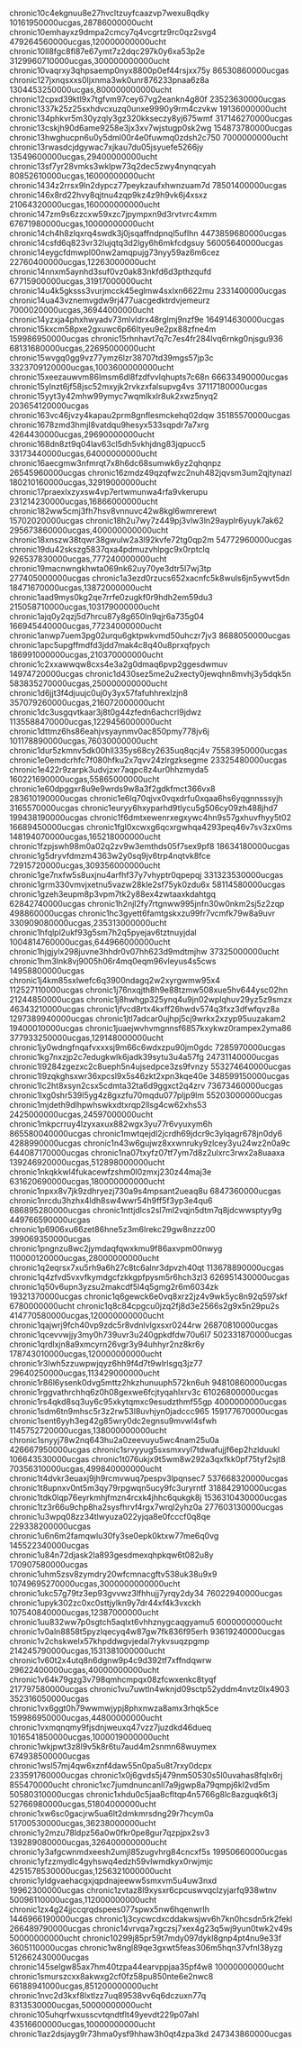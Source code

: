 chronic10c4ekgnuu8e27hvcltzuyfcaazvp7wexu8qdky 10161950000ucgas,28786000000ucht
chronic10emhayxz9dmpa2cmcy7q4vcgrtz9rc0qz2svg4 479264560000ucgas,120000000000ucht
chronic10ll8fgc8fl87e67ymt7z2dqc297k0y6xa53p2e 3129960710000ucgas,300000000000ucht
chronic10vaqrxy3qhpsaemp0nyx8800p0ef44rsjxx75y 86530860000ucgas
chronic127jxnqsxxs0ljxnma3wk0unr876233pnaa6z8a 1304453250000ucgas,800000000000ucht
chronic12cpxd39ktl9x7tgfvm97cey67vg2eankn4g80f 23523630000ucgas
chronic1337k25z25sxhdvcxuzq0unxe9990y9rm4czvkw 19136000000ucht
chronic134phkvr5m30yzqly3gz320kkseczy8yj675wmf 317146270000ucgas
chronic13cskjh90d6ame9258e3jx3xv7wjstugp0sk2wg 154873780000ucgas
chronic13hwghucpn6u0y5dml00r4e0fuwmq0zdsh2c750 7000000000ucht
chronic13rwasdcjdgywac7xjkau7du05jsyuefe5266jy 13549600000ucgas,29400000000ucht
chronic13sf7yr28vmks3wklpw73q2dec5zwy4nynqcyah 80852610000ucgas,16000000000ucht
chronic1434z2rrsx9ln2dypcz77peykzaufxhwnzuam7d 78501400000ucgas
chronic146x8rd22hvy8qjtnu4zqp9kz4z9h9vk6j4xsxz 21064320000ucgas,160000000000ucht
chronic147zm9s6zzcxw59xzc7jpympxn9d3rvtvrc4xmm 67671980000ucgas,10000000000ucht
chronic14ch4h8zlqxrq4swdk3j0jsqaffndpnql5uflhn 4473859680000ucgas
chronic14csfd6q823vr32lujqtq3d2lgy6h6mkfcdgsuy 56005640000ucgas
chronic14eygcfdmwpl00nw2amqpujg73nyy59az6m6cez 22760400000ucgas,12263000000ucht
chronic14nnxm5aynhd3suf0vz0ak83nkfd6d3pthzqufd 67715900000ucgas,31917000000ucht
chronic14u4k5gksss3vurjmcck45eglmw4sxlxn6622mu 2331400000ucgas
chronic14ua43vznemvgdw9rj477uacgedktrdvjemeurz 7000020000ucgas,36944000000ucht
chronic14yzxja4phxhwyadv73mlvldrx48rglmj9nzf9e 164914630000ucgas 
chronic15kxcm58pxe2gxuwc6p66ltyeu9e2px88zfne4m 159986950000ucgas
chronic15rhnhavt7q7c7es4fr284lvq6rnkg0njsgu936 68131680000ucgas,22695000000ucht
chronic15wvgq0gg9vz77ymz6lzr38707td39mgs57jp3c 3323709120000ucgas,1003600000000ucht
chronic15xeezauwvm86lmsm6dl8fzdfvvlqhupts7c68n 66633490000ucgas
chronic15ylnzt6jf58jsc52mxyjk2rvkzxfalsupvg4vs 37117180000ucgas
chronic15yyt3y42mhw99ymyc7wqmlkxlr8uk2xwz5nyq2 203654120000ucgas
chronic163vc46jvzy4kapau2prm8gnflesmckehq02dqw 35185570000ucgas
chronic1678zmd3hmjl8vatdqu9hesyx533sqpdr7a7xrg 4264430000ucgas,29690000000ucht
chronic168dn8zt9q04lav63cl5dh5vkhjdng83jqpucc5 33173440000ucgas,64000000000ucht
chronic16aecgmw3nfmrqt7x8h6dc68sumwk6yz2qhqnpz 26545960000ucgas
chronic16zmdz49qzqfwzc2nuh482jqvsm3um2qjtynazl 180210160000ucgas,32919000000ucht
chronic17praexlxzyxsw4vp7ertwmunwa4rfa9vkerupu 231214230000ucgas,16866000000ucht
chronic182ww5cmj3fh7hsv8vnnuvc42w8kgl6wmrerewt 15702020000ucgas
chronic18h2u7wy7z449pj3vlw3ln29ayplr6yuyk7ak62 295673860000ucgas,400000000000ucht
chronic18xnszw38tqwr38gwulw2a3l92kvfe72tg0qp2m 54772960000ucgas
chronic19du42skszg5837qxa4pdmuzvhlpgc9x0rptclq 926537830000ucgas,777240000000ucht
chronic19macnwngkhwta069nk62uy70ye3dtr5l7wj3tp 277405000000ucgas
chronic1a3ezd0rzucs652xacnfc5k8wuls6jn5ywvt5dn 18471670000ucgas,13872000000ucht
chronic1aad9mys0kg2qe7rrfe0zugkf0r9hdh2em59du3 215058710000ucgas,103179000000ucht
chronic1ajq0y2qzj5d7hrcu87y8g650ln9qjr6a735g04 166945440000ucgas,77234000000ucht
chronic1anwp7uem3pg02urqu6gktpwkvmd50uhczr7jv3 8688050000ucgas
chronic1apc5upgffmdfd3jdd7mak4c8q40u8prxqfpych 186991000000ucgas,210370000000ucht
chronic1c2xxawwqw8cxs4e3a2g0dmaq6pvp2ggesdwmuv 14974720000ucgas
chronic1d430sez5me2u2xecty0jewqhn8mvhj3y5dqk5n 583835270000ucgas,250000000000ucht
chronic1d6jjt3f4djuujc0uj0y3yx57fafuhhrexlzjn8 357079260000ucgas,216072000000ucht
chronic1dc3usgqvtkaar3j8t0g44zfedn6achcrl9jdwz 1135588470000ucgas,1229456000000ucht
chronic1dttmz6hs86eahjvsyaynmv0ac850pmy778jv6j 101178890000ucgas,76030000000ucht
chronic1dur5zkmnv5dk00hll335ys68cy2635uq8qcj4v 75583950000ucgas
chronic1e0emdcrhfc7f080hfku2x7qvv24zlrgzksegme 23325480000ucgas
chronic1e422r9zarpk3udvjzxr7aqpc8z4ur0hhzmyda5 160221690000ucgas,55865000000ucht
chronic1e60dpggxr8u9e9wrds9w8a3f2gdkfmct366vx8 283610190000ucgas
chronic1e6lq70qjvx0vqxdrfu0xqaa6hs6yqgnnsssyjh 3165570000ucgas 
chronic1euryy6hxyparhd9tlycu5g506cy09zh488jhd7 199438190000ucgas
chronic1f6dmtxewenrxegxywc4hn9s57gxhuvfhyy5t02 16689450000ucgas
chronic1fgl0xcwxg6qcxrgwhqa4293peq46v7sv3zx0ms 148194070000ucgas,165218000000ucht
chronic1fzpjswh98m0a02q2zv9w3emthds05f7sex9pf8 18634180000ucgas
chronic1g5dryvfdmzm4363w2y0sq9jv6trp4nqtvk8fce 72915720000ucgas,309356000000ucht
chronic1ge7nxfw5s8uxjnu4arfhf37y7vhyptr0qpepqj 331323530000ucgas
chronic1grm330vmvjxetnu5vazw28kle2sf75yk0zdu6x 58114580000ucgas
chronic1gzeh3eupm8p3vpm7tk2y88ex4zwtaaxkdahtgq 62842740000ucgas
chronic1h2njl2fy7rtgnww995jnfn30w0nkm2sj5z2zqp 498860000ucgas
chronic1hc3gyett6famtgskxzu99fr7vcmfk79w8a9uvr 330909080000ucgas,235313000000ucht
chronic1hfqlpl2ukf93g5sm7h2q5pyejav6tztnuyjdal 1004814760000ucgas,644966000000ucht
chronic1hjgjylx298juvne3hhdr0v07hh623d9mdtmjhw 37325000000ucht
chronic1hm3lnk8vj9005h06r4mq0eqm96vleyus4s5cws 14958800000ucgas
chronic1j4km85sxlwefc6q3900ndagq2w2xyrgwmw95x4 112527110000ucgas
chronic1j76nxqjth8h9e88tzmw508xue5hv644ysc02hn 21244850000ucgas
chronic1j8hwhgp325ynq4u9jn02wplqhuv29yz5z9smzx 46343210000ucgas
chronic1jfvcd8rtx4kxff26hwdv574q3fxz3dfwfqvz8a 1297389940000ucgas 
chronic1jtl7adcar0ujhpj5cj9wrkx2xzyp95uuzakam2 19400010000ucgas
chronic1juaejwvhvmgnnsf6857kxykwz0rampex2yma86 377933250000ucgas,129148000000ucht
chronic1jy0wdngfnqafvxxxsj9m66c6wdxzpu90jm0gdc 7285970000ucgas
chronic1kg7nxzjp2c7edugkwlk6jadk39sytu3u4a57fg 24731140000ucgas
chronic1l9284zgezxc2c8ueph5n4ujsedpce3zs9fvnzy 553274640000ucgas
chronic1l9zqkghsxwr36xpcsl9x5s46zkt2xpn3kqe40e 348599150000ucgas
chronic1lc2ht8xsyn2csx5cdmta32ta6d9ggxct2q4zrv 73673460000ucgas
chronic1lxg0shr539l5yg4z8gxzfu70mqdu077pljp9lm 55203000000ucgas
chronic1mjdeth9dlhpwhswkxdtxrqp2llsg4cw62xhs53 2425000000ucgas,24597000000ucht
chronic1mkpcrruy4lzyxaxux882wgx3yu77r6vyuxym6h 865580040000ucgas
chronic1mwtqejdl2jcrdh69jdcr9c3ylqagr678jn0dy6 4288990000ucgas
chronic1n43w6gujwz8xxwnruky9zlcey3yu24wz2n0a9c 644087170000ucgas
chronic1na07txyfz07tf7ym7d8z2ulxrc3rwx2a8uaaxa 139246920000ucgas,512898000000ucht
chronic1nkqkkwl4fukacewfzshm0l0zmxj230z44maj3e 631620690000ucgas,180000000000ucht
chronic1npxx8v7jk9zdhryezj730a9s4mpsant2ueaq8u 6847360000ucgas
chronic1nrcdu3hzhx4ldh8sw4wwr54h9ff5f3yp3e4qu6 686895280000ucgas
chronic1nttjdlcs2sl7ml2vqjn5dtm7q8jdcwwsptyy9g 449766590000ucgas
chronic1p6906xu66zet86hne5z3m6lrekc29gw8nzzz00 399069350000ucgas
chronic1pngnzu8wc2jymdaqfqwxkmu9f86axvpm00nwyg 110000120000ucgas,28000000000ucht
chronic1q2eqrsx7xu5rh9a6h27c8tc6alnr3dpvzh40qt 113678890000ucgas
chronic1q4zfvd5vxvfkymdgcfzkkgpfpysm5r6hch3zl3 626951430000ucgas
chronic1q50v6upn3yzsu2makcdf5l4q5gmg2r6m6034zk 19321370000ucgas
chronic1q6gewck6e0vq8xrz2jz4v9wk5yc8n92q597skf 6780000000ucht
chronic1q8c84cpgcu0jzq2fj8d3e2566s2g9x5n29pu2s 414770580000ucgas,120000000000ucht
chronic1qajwrj9fch40vp9zdc5r8vdnlvlgxsxr0244rw 26870810000ucgas
chronic1qcevvwjjy3my0h739uvr3u240gpkdfdw70u6l7 502331870000ucgas
chronic1qrdlxjn8a9xmcyrn26vgr3y94uhhyr2nz8kr6y 178743010000ucgas,120000000000ucht
chronic1r3lwh5zzuwpwjqyz6hh9f4d7t9wlrlsgq3jz77 29640250000ucgas,113429000000ucht
chronic1r86l6ysenk0dvg5mttz2hkzhunuuph572kn6uh 94810860000ucgas
chronic1rggvathrchhq6z0h08gexwe6fcjtyqahlxrv3c 61026800000ucgas
chronic1rs4qkd8sq3uy6c95xkytqmxc9esudzthmf55gp 4000000000ucgas
chronic1sdm6tn9mhsc5r3z2rw53l8uvhjyn0jadccc965 159177670000ucgas
chronic1sent6yyh3eg42g85wry0dc2egnsu9mvwl4sfwh 1145752720000ucgas,138000000000ucht
chronic1snyyj78w2nq643hu2a0zeevuyu5wc4nam25u0a 426667950000ucgas
chronic1srvyyug5sxsmxvyl7tdwafujjf6ep2hzlduukl 106643530000ucgas
chronic1t076ukjx9t5wm8w292a3qxfkk0pf75tyf2sjt8 70356310000ucgas,499840000000ucht
chronic1t4dvkr3euaxj9jh9rcmvwuq7pespv3lpqnsec7 537668320000ucgas
chronic1t8upnxv0nt5m3qy79rpgwqn5ucy9fc3uryrntf 318842910000ucgas
chronic1tdk0lqp76eyrkmhjfmzn4rcxk4jhhc6qukgk8j 1536310430000ucgas
chronic1tz3r66u9chp8ha2sysfhrvf4rgx7wrql2yhz0a 277603130000ucgas
chronic1u3wpq08zz34tlwyuza022yjqa8e0fcccf0q8qe 229338200000ucgas
chronic1u6n6m2famqwlu30fy3se0epk0ktxw77me6q0vg 145522340000ucgas
chronic1u84n72djask2la893gesdmexqhpkqw6t082u8y 170907580000ucgas
chronic1uhm5zsv8zymdry20wfcmnacgftv538uk38u9x9 10749695270000ucgas,3000000000000ucht
chronic1ukc57g79tz3ep93gvvwz3lfhhujj7yrqy2dy34 76022940000ucgas
chronic1upyk302zc0xc0sttjylkn9y7dr44xf4k3vxckh 107540840000ucgas,12387000000ucht
chronic1uu832ww7p0sgtch5aqlxt6vhhznygcaqgyamu5 6000000000ucht
chronic1v0aln8858t5pyzlqecyq4w87gw7fk836f95erh 93619240000ucgas
chronic1v2chskwelx57khpddwgvjedal7rykvsuqzpgmp 214245790000ucgas,1531381000000ucht
chronic1v60t2x4utq8n6dgnw9p4c9d392tf7xffndqwrw 29622400000ucgas,40000000000ucht
chronic1v64k79gzg3v798qmhcmpqx08zfcwxenkc8tyqf 217797580000ucgas
chronic1vu7uwtln4wknjd09sctp52yddm4nvtz0lx4903 352316050000ucgas
chronic1vx6ggt0h79wwmwjypj8phxnwza8amx3rhqk5ce 159986950000ucgas,44800000000ucht
chronic1vxmqnqmy9fjsdnjweuxq47vzz7juzdkd46dueq 1016541850000ucgas,1000019000000ucht
chronic1wkjpwt3z8l9v5k8r6tu7aud4m2snmn68wuymex 674938500000ucgas
chronic1wsl57mj4qw6xznf4daw55n0pa5u8t7rxy0dcpx 233591760000ucgas
chronic1x0j6gvds5j479nm50530s5l0uvahas8fqlx6rj 855470000ucht
chronic1xc7jumdnuncanll7a9jgwp8a79qmpj6kl2vd5m 50580310000ucgas
chronic1xhdu0c5jaa8cfltqp4n5766g8lc8azguqk6t3j 52766980000ucgas,51804000000ucht
chronic1xw6sc0gacjrw5ua6lt2dmkmrsdng29r7hcym0a 51700530000ucgas,36238000000ucht
chronic1y2mzu78ldpz56a0w0fkr0pe8gur7qzpjpx2sv3 139289080000ucgas,326400000000ucht
chronic1y3afgcwnmdxeesh2umjl85zugvhrg84cncxf5s 19950660000ucgas 
chronic1yfzzmydlc4gyhswq4edzh59vlwmdkyx0rwjmjc 4251578530000ucgas,1256321000000ucht
chronic1yldgvaehacgxjqpdnajeeww5smxvm5u4uw3nxd 19962300000ucgas 
chronic1zvtaz8l9xysxr6cpcuswvqclzyjarfq938wtnv 50096110000ucgas,112000000000ucht
chronic1zx4g24jjccqrqdspees077spwx5nw6hqenwrlh 1446966190000ucgas 
chronic1j3cycwcdxcddakwsjwv6h7kn0hcsdn5rk2fekl 266489790000ucgas
chronic14vrvqa7xgczsj7xex4g23q5wj9yun0twk2v49s 50000000000ucht 
chronic10299j85pr59t7mdy097dykl8gnp4pt4nu9e33f 3605110000ucgas
chronic1w8ngl89qe3gxwt5feas306m5hqn37vfnl38yzg 512662430000ucgas
chronic145selgw85ax7hm40tzpa44earvppjaa35pf4w8 10000000000ucht 
chronic1smurszcxx8akwxg2cf0fz58pu850nte6e2nwc8 66188941000ucgas,851200000000ucht 
chronic1nvc2d3kxf8lxtlzz7uq89538vv6q6dczuxn77q 8313530000ucgas,50000000000ucht 
chronic105uhqrfwxusscvtqndtflt49yevdt229p07ahl 43516600000ucgas,10000000000ucht 
chronic1laz2dsjayg9r73hma0ysf9hhaw3h0qt4zpa3kd 247343860000ucgas 

